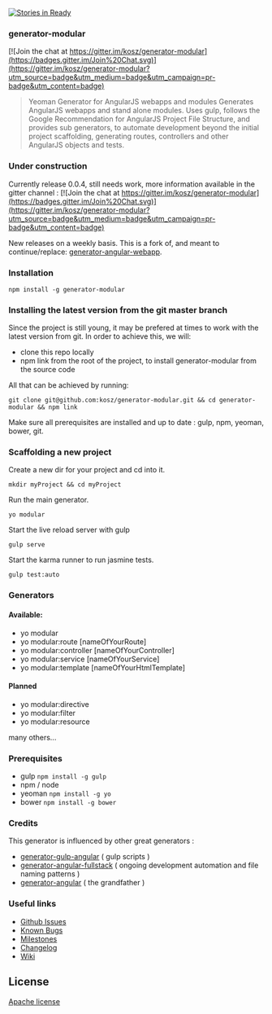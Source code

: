 [![Stories in Ready](https://badge.waffle.io/kosz/generator-modular.png?label=ready&title=Ready)](https://waffle.io/kosz/generator-modular)
### generator-modular

[![Join the chat at https://gitter.im/kosz/generator-modular](https://badges.gitter.im/Join%20Chat.svg)](https://gitter.im/kosz/generator-modular?utm_source=badge&utm_medium=badge&utm_campaign=pr-badge&utm_content=badge)
> Yeoman Generator for AngularJS webapps and modules
> Generates AngularJS webapps and stand alone modules. Uses gulp, follows the Google Recommendation for AngularJS Project File Structure, and provides sub generators, to automate development beyond the initial project scaffolding, generating routes, controllers and other AngularJS objects and tests.

### Under construction

Currently release 0.0.4, still needs work, more information available in the gitter channel :  [![Join the chat at https://gitter.im/kosz/generator-modular](https://badges.gitter.im/Join%20Chat.svg)](https://gitter.im/kosz/generator-modular?utm_source=badge&utm_medium=badge&utm_campaign=pr-badge&utm_content=badge)

New releases on a weekly basis. This is a fork of, and meant to continue/replace:  [generator-angular-webapp](https://github.com/kosz/generator-angular-webapp).

### Installation

```
npm install -g generator-modular
```

### Installing the latest version from the git master branch

Since the project is still young, it may be prefered at times to work with the latest version from git. In order to achieve this, we will: 
- clone this repo locally
- npm link from the root of the project, to install generator-modular from the source code

All that can be achieved by running:
```
git clone git@github.com:kosz/generator-modular.git && cd generator-modular && npm link
```

Make sure all prerequisites are installed and up to date : gulp, npm, yeoman, bower, git.

### Scaffolding a new project

Create a new dir for your project and cd into it.
```
mkdir myProject && cd myProject
```

Run the main generator.
```
yo modular
```

Start the live reload server with gulp
```
gulp serve
```

Start the karma runner to run jasmine tests. 
```
gulp test:auto
```

### Generators

#### Available: 

- yo modular 
- yo modular:route [nameOfYourRoute]
- yo modular:controller [nameOfYourController]
- yo modular:service [nameOfYourService]
- yo modular:template [nameOfYourHtmlTemplate]

#### Planned

- yo modular:directive
- yo modular:filter
- yo modular:resource

many others... 

### Prerequisites

- gulp `npm install -g gulp`
- npm / node 
- yeoman `npm install -g yo`
- bower `npm install -g bower`

### Credits

This generator is influenced by other great generators : 

- [generator-gulp-angular](https://github.com/Swiip/generator-gulp-angular) ( gulp scripts ) 
- [generator-angular-fullstack](https://github.com/DaftMonk/generator-angular-fullstack) ( ongoing development automation and file naming patterns ) 
- [generator-angular](https://github.com/yeoman/generator-angular) ( the grandfather )


### Useful links

- [Github Issues](https://github.com/kosz/generator-modular/issues)
- [Known Bugs](https://github.com/kosz/generator-modular/labels/bug)
- [Milestones](https://github.com/kosz/generator-modular/milestones)
- [Changelog](https://github.com/kosz/generator-modular/blob/master/CHANGELOG.md)
- [Wiki](https://github.com/kosz/generator-modular/wiki)

## License

[Apache license](http://www.apache.org/licenses/LICENSE-2.0)
